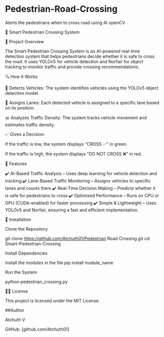 # Pedestrian-Road-Crossing
Alerts the pedestrians when to cross road using AI openCV 

🏢 Smart Pedestrian Crossing System

📌 Project Overview

The Smart Pedestrian Crossing System is an AI-powered real-time detection system that helps pedestrians decide whether it is safe to cross the road. It uses YOLOv5 for vehicle detection and Norfair for object tracking to monitor traffic and provide crossing recommendations.

🔍 How It Works

🚗 Detects Vehicles: The system identifies vehicles using the YOLOv5 object detection model.

📏 Assigns Lanes: Each detected vehicle is assigned to a specific lane based on its position.

📊 Analyzes Traffic Density: The system tracks vehicle movement and estimates traffic density.

✅ Gives a Decision:

If the traffic is low, the system displays "CROSS ✅" in green.

If the traffic is high, the system displays "DO NOT CROSS ❌" in red.

🎯 Features

✔️ AI-Based Traffic Analysis – Uses deep learning for vehicle detection and tracking.✔️ Lane-Based Traffic Monitoring – Assigns vehicles to specific lanes and counts them.✔️ Real-Time Decision Making – Predicts whether it is safe for pedestrians to cross.✔️ Optimized Performance – Runs on CPU or GPU (CUDA-enabled) for faster processing.✔️ Simple & Lightweight – Uses YOLOv5 and Norfair, ensuring a fast and efficient implementation.


🔧 Installation

Clone the Repository

git clone https://github.com/Atchuth01/Pedestrian Road Crossing.git
cd Smart-Pedestrian-Crossing

Install Dependencies

Install the modules in the file
pip install module_name

Run the System

python pedestrian_crossing.py

👨‍🎓 License

This project is licensed under the MIT License.

##Author

Atchuth V

GitHub: [github.com/Atchuth01]

